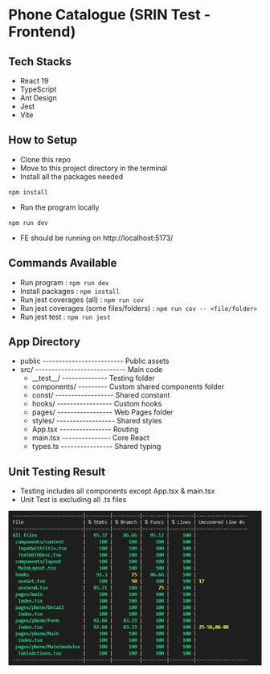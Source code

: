 # Phone Catalogue (SRIN Test - Frontend)

## Tech Stacks

- React 19
- TypeScript
- Ant Design
- Jest
- Vite

## How to Setup

- Clone this repo
- Move to this project directory in the terminal
- Install all the packages needed

```
npm install
```

- Run the program locally

```
npm run dev
```

- FE should be running on http://localhost:5173/

## Commands Available

- Run program : `npm run dev`
- Install packages : `npm install`
- Run jest coverages (all) : `npm run cov`
- Run jest coverages (some files/folders) : `npm run cov -- <file/folder>`
- Run jest test : `npm run jest`

## App Directory
- public ------------------------- Public assets
- src/ ---------------------------- Main code
  - \_\_test__/ -------------- Testing folder
  - components/ --------- Custom shared components folder
  - const/ ------------------ Shared constant
  - hooks/ ----------------- Custom hooks
  - pages/ ----------------- Web Pages folder
  - styles/ ------------------ Shared styles
  - App.tsx ---------------- Routing
  - main.tsx --------------- Core React
  - types.ts ---------------- Shared typing


## Unit Testing Result
- Testing includes all components except App.tsx & main.tsx
- Unit Test is excluding all .ts files

![Code Coverage Results](./public/coverage.png)
